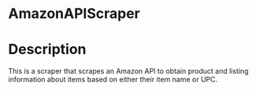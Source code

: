 # AmazonAPIScraper

# Description

This is a scraper that scrapes an Amazon API to obtain product and listing information about items based on either their item name or UPC.
